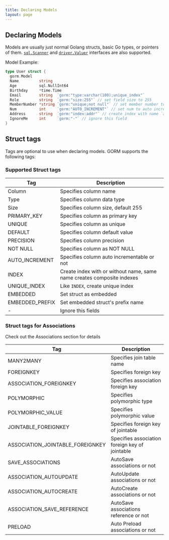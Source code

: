 ```yaml
---
title: Declaring Models
layout: page
---
```


## Declaring Models

Models are usually just normal Golang structs, basic Go types, or pointers of them. [`sql.Scanner`](https://golang.org/pkg/database/sql/#Scanner) and [`driver.Valuer`](https://golang.org/pkg/database/sql/driver/#Valuer) interfaces are also supported.

Model Example:

```go
type User struct {
  gorm.Model
  Name         string
  Age          sql.NullInt64
  Birthday     *time.Time
  Email        string  `gorm:"type:varchar(100);unique_index"`
  Role         string  `gorm:"size:255"` // set field size to 255
  MemberNumber *string `gorm:"unique;not null"` // set member number to unique and not null
  Num          int     `gorm:"AUTO_INCREMENT"` // set num to auto incrementable
  Address      string  `gorm:"index:addr"` // create index with name `addr` for address
  IgnoreMe     int     `gorm:"-"` // ignore this field
}
```

## Struct tags

Tags are optional to use when declaring models. GORM supports the following tags:

### Supported Struct tags

| Tag             | Description                                                            |
| ---             | ---                                                                    |
| Column          | Specifies column name                                                  |
| Type            | Specifies column data type                                             |
| Size            | Specifies column size, default 255                                     |
| PRIMARY_KEY     | Specifies column as primary key                                        |
| UNIQUE          | Specifies column as unique                                             |
| DEFAULT         | Specifies column default value                                         |
| PRECISION       | Specifies column precision                                             |
| NOT NULL        | Specifies column as NOT NULL                                           |
| AUTO_INCREMENT  | Specifies column auto incrementable or not                             |
| INDEX           | Create index with or without name, same name creates composite indexes |
| UNIQUE_INDEX    | Like `INDEX`, create unique index                                      |
| EMBEDDED        | Set struct as embedded                                                 |
| EMBEDDED_PREFIX | Set embedded struct's prefix name                                      |
| -               | Ignore this fields                                                     |

### Struct tags for Associations

Check out the Associations section for details

| Tag                              | Description                                    |
| ---                              | ---                                            |
| MANY2MANY                        | Specifies join table name                      |
| FOREIGNKEY                       | Specifies foreign key                          |
| ASSOCIATION_FOREIGNKEY           | Specifies association foreign key              |
| POLYMORPHIC                      | Specifies polymorphic type                     |
| POLYMORPHIC_VALUE                | Specifies polymorphic value                    |
| JOINTABLE_FOREIGNKEY             | Specifies foreign key of jointable             |
| ASSOCIATION_JOINTABLE_FOREIGNKEY | Specifies association foreign key of jointable |
| SAVE_ASSOCIATIONS                | AutoSave associations or not                   |
| ASSOCIATION_AUTOUPDATE           | AutoUpdate associations or not                 |
| ASSOCIATION_AUTOCREATE           | AutoCreate associations or not                 |
| ASSOCIATION_SAVE_REFERENCE       | AutoSave associations reference or not         |
| PRELOAD                          | Auto Preload associations or not               |
